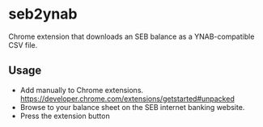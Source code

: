 # seb2ynab

Chrome extension that downloads an SEB balance as a YNAB-compatible CSV file.

## Usage

- Add manually to Chrome extensions.
  https://developer.chrome.com/extensions/getstarted#unpacked
- Browse to your balance sheet on the SEB internet banking website.
- Press the extension button
